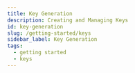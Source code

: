 ```yaml
---
title: Key Generation
description: Creating and Managing Keys
id: key-generation
slug: /getting-started/keys
sidebar_label: Key Generation
tags:
  - getting started
  - keys
---
```

